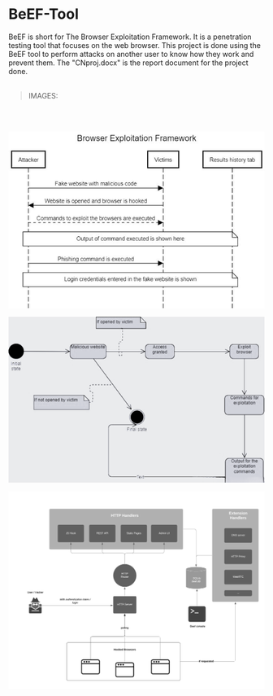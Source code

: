 # BeEF-Tool
BeEF is short for The Browser Exploitation Framework. It is a penetration testing tool that focuses on the web browser.
This project is done using the BeEF tool to perform attacks on another user to know how they work and prevent them.
The "CNproj.docx" is the report document for the project done.
<br><br>

> IMAGES:

<br><br>

![Sequence Diagram](sequence.jpg)

![State Diagram](state.png)

![Architecture Diagram](architecture.png)

